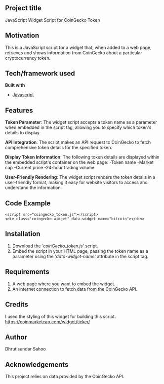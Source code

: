 ## Project title
JavaScript Widget Script for CoinGecko Token

## Motivation
This is a JavaScript script for a widget that, when added to a web page, retrieves and shows information from CoinGecko about a particular cryptocurrency token.


## Tech/framework used
<b>Built with</b>
- [Javascript](https://www.javascript.com/)

## Features
**Token Parameter**: 
The widget script accepts a token name as a parameter when embedded in the script tag, allowing you to specify which token's details to display.

**API Integration**: 
The script makes an API request to CoinGecko to fetch comprehensive token details for the specified token.

**Display Token Information**: 
The following token details are displayed within the embedded script's container on the web page:
-Token name
-Market cap
-Current price
-24-hour trading volume


**User-Friendly Rendering**: 
The widget script renders the token details in a user-friendly format, making it easy for website visitors to access and understand the information.

## Code Example
```
<script src="coingecko_token.js"></script>
<div class="coingecko-widget" data-widget-name="bitcoin"></div>
```



## Installation
1. Download the *'coinGecko_token.js'* script.
2. Embed the script in your HTML page, passing the token name as a parameter using the *'data-widget-name'* attribute in the script tag.


## Requirements
1. A web page where you want to embed the widget.
2. An internet connection to fetch data from the CoinGecko API.

## Credits
I used the styling of this widget for building this script.
https://coinmarketcap.com/widget/ticker/

## Author
Dhrutisundar Sahoo

## Acknowledgements
This project relies on data provided by the CoinGecko API.
